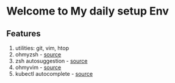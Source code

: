 # Welcome to My daily setup Env
## Features
1. utilities: git, vim, htop
2. ohmyzsh - [source](https://github.com/ohmyzsh/ohmyzsh)
3. zsh autosuggestion - [source](https://github.com/zsh-users/zsh-autosuggestions)
4. ohmyvim - [source](https://github.com/liangxianzhe/oh-my-vim)
5. kubectl autocomplete - [source](https://kubernetes.io/docs/tasks/tools/install-kubectl/#optional-kubectl-configurations)